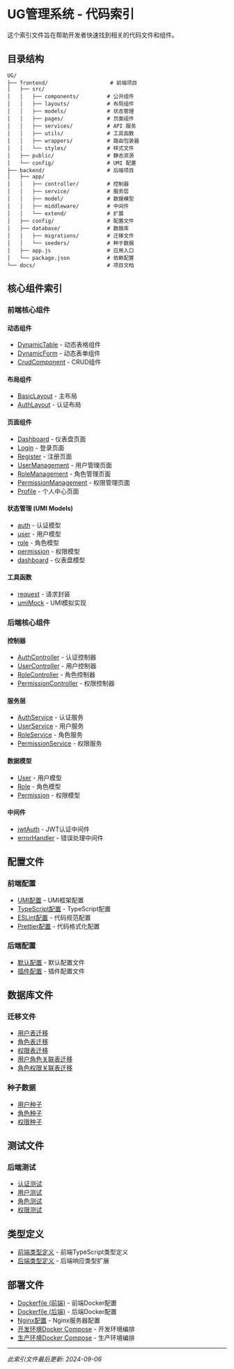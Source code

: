 # UG管理系统 - 代码索引

这个索引文件旨在帮助开发者快速找到相关的代码文件和组件。

## 目录结构

```
UG/
├── frontend/                    # 前端项目
│   ├── src/
│   │   ├── components/         # 公共组件
│   │   ├── layouts/            # 布局组件
│   │   ├── models/             # 状态管理
│   │   ├── pages/              # 页面组件
│   │   ├── services/           # API 服务
│   │   ├── utils/              # 工具函数
│   │   ├── wrappers/           # 路由包装器
│   │   └── styles/             # 样式文件
│   ├── public/                 # 静态资源
│   └── config/                 # UMI 配置
├── backend/                    # 后端项目
│   ├── app/
│   │   ├── controller/         # 控制器
│   │   ├── service/            # 服务层
│   │   ├── model/              # 数据模型
│   │   ├── middleware/         # 中间件
│   │   └── extend/             # 扩展
│   ├── config/                 # 配置文件
│   ├── database/               # 数据库
│   │   ├── migrations/         # 迁移文件
│   │   └── seeders/            # 种子数据
│   ├── app.js                  # 应用入口
│   └── package.json            # 依赖配置
└── docs/                       # 项目文档
```

## 核心组件索引

### 前端核心组件

#### 动态组件
- [DynamicTable](../frontend/src/components/DynamicTable/index.tsx) - 动态表格组件
- [DynamicForm](../frontend/src/components/DynamicForm/index.tsx) - 动态表单组件
- [CrudComponent](../frontend/src/components/CrudComponent/index.tsx) - CRUD组件

#### 布局组件
- [BasicLayout](../frontend/src/layouts/BasicLayout/index.tsx) - 主布局
- [AuthLayout](../frontend/src/layouts/AuthLayout/index.tsx) - 认证布局

#### 页面组件
- [Dashboard](../frontend/src/pages/Dashboard/index.tsx) - 仪表盘页面
- [Login](../frontend/src/pages/Auth/Login/index.tsx) - 登录页面
- [Register](../frontend/src/pages/Auth/Register/index.tsx) - 注册页面
- [UserManagement](../frontend/src/pages/System/User/index.tsx) - 用户管理页面
- [RoleManagement](../frontend/src/pages/System/Role/index.tsx) - 角色管理页面
- [PermissionManagement](../frontend/src/pages/System/Permission/index.tsx) - 权限管理页面
- [Profile](../frontend/src/pages/Profile/index.tsx) - 个人中心页面

#### 状态管理 (UMI Models)
- [auth](../frontend/src/models/auth.ts) - 认证模型
- [user](../frontend/src/models/user.ts) - 用户模型
- [role](../frontend/src/models/role.ts) - 角色模型
- [permission](../frontend/src/models/permission.ts) - 权限模型
- [dashboard](../frontend/src/models/dashboard.ts) - 仪表盘模型

#### 工具函数
- [request](../frontend/src/utils/request.ts) - 请求封装
- [umiMock](../frontend/src/utils/umiMock.ts) - UMI模拟实现

### 后端核心组件

#### 控制器
- [AuthController](../backend/app/controller/auth.js) - 认证控制器
- [UserController](../backend/app/controller/user.js) - 用户控制器
- [RoleController](../backend/app/controller/role.js) - 角色控制器
- [PermissionController](../backend/app/controller/permission.js) - 权限控制器

#### 服务层
- [AuthService](../backend/app/service/auth.js) - 认证服务
- [UserService](../backend/app/service/user.js) - 用户服务
- [RoleService](../backend/app/service/role.js) - 角色服务
- [PermissionService](../backend/app/service/permission.js) - 权限服务

#### 数据模型
- [User](../backend/app/model/user.js) - 用户模型
- [Role](../backend/app/model/role.js) - 角色模型
- [Permission](../backend/app/model/permission.js) - 权限模型

#### 中间件
- [jwtAuth](../backend/app/middleware/jwtAuth.js) - JWT认证中间件
- [errorHandler](../backend/app/middleware/errorHandler.js) - 错误处理中间件

## 配置文件

### 前端配置
- [UMI配置](../frontend/.umirc.ts) - UMI框架配置
- [TypeScript配置](../frontend/tsconfig.json) - TypeScript配置
- [ESLint配置](../frontend/.eslintrc.json) - 代码规范配置
- [Prettier配置](../frontend/.prettierrc.json) - 代码格式化配置

### 后端配置
- [默认配置](../backend/config/config.default.js) - 默认配置文件
- [插件配置](../backend/config/plugin.js) - 插件配置文件

## 数据库文件

### 迁移文件
- [用户表迁移](../backend/database/migrations/20230906000000-create-user.js)
- [角色表迁移](../backend/database/migrations/20230906000001-create-role.js)
- [权限表迁移](../backend/database/migrations/20230906000002-create-permission.js)
- [用户角色关联表迁移](../backend/database/migrations/20230906000003-create-user-role.js)
- [角色权限关联表迁移](../backend/database/migrations/20230906000004-create-role-permission.js)

### 种子数据
- [用户种子](../backend/database/seeders/20230906000000-user.js)
- [角色种子](../backend/database/seeders/20230906000001-role.js)
- [权限种子](../backend/database/seeders/20230906000002-permission.js)

## 测试文件

### 后端测试
- [认证测试](../backend/test/app/controller/auth.test.js)
- [用户测试](../backend/test/app/controller/user.test.js)
- [角色测试](../backend/test/app/controller/role.test.js)
- [权限测试](../backend/test/app/controller/permission.test.js)

## 类型定义

- [前端类型定义](../frontend/src/types/index.ts) - 前端TypeScript类型定义
- [后端类型定义](../backend/app/extend/context.js) - 后端响应类型扩展

## 部署文件

- [Dockerfile (前端)](../frontend/Dockerfile) - 前端Docker配置
- [Dockerfile (后端)](../backend/Dockerfile) - 后端Docker配置
- [Nginx配置](../frontend/nginx.conf) - Nginx服务器配置
- [开发环境Docker Compose](../docker-compose.yml) - 开发环境编排
- [生产环境Docker Compose](../docker-compose.prod.yml) - 生产环境编排

---
*此索引文件最后更新: 2024-09-06*